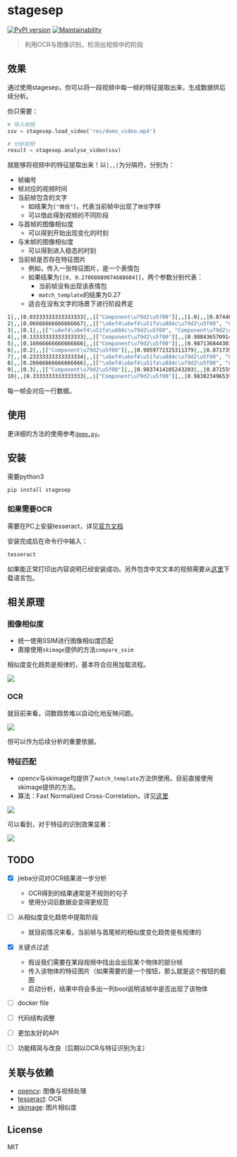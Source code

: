 # stagesep

[![PyPI version](https://badge.fury.io/py/stagesep.svg)](https://badge.fury.io/py/stagesep)
[![Maintainability](https://api.codeclimate.com/v1/badges/492f06dfdfc447e06470/maintainability)](https://codeclimate.com/github/williamfzc/stagesep/maintainability)

> 利用OCR与图像识别，检测出视频中的阶段

## 效果

通过使用stagesep，你可以将一段视频中每一帧的特征提取出来，生成数据供后续分析。

你只需要：

```python
# 导入视频
ssv = stagesep.load_video('res/demo_video.mp4')

# 分析视频
result = stagesep.analyse_video(ssv)
```

就能够将视频中的特征提取出来！以`|,,|`为分隔符，分别为：

- 帧编号
- 帧对应的视频时间
- 当前帧包含的文字
    - 如结果为`["微信"]`，代表当前帧中出现了`微信`字样
    - 可以借此得到视频的不同阶段
- 与首帧的图像相似度
    - 可以得到开始出现变化的时刻
- 与末帧的图像相似度
    - 可以得到进入稳态的时刻
- 当前帧是否存在特征图片
    - 例如，传入一张特征图片，是一个表情包
    - 如果结果为`[[0, 0.27060889074688604]]`，两个参数分别代表：
        - 当前帧没有出现该表情包
        - `match_template`的结果为0.27
    - 适合在没有文字的场景下进行阶段界定

```bash
1|,,|0.03333333333333333|,,|["Component\u79d2\u5f00"]|,,|1.0|,,|0.8744666747566574|,,|[[0, 0.27060889074688604]]
2|,,|0.06666666666666667|,,|["\u6ef4\u6ef4\u51fa\u884c\u79d2\u5f00", "Component\u79d2\u5f00"]|,,|0.9945336759012924|,,|0.8732500535811166|,,|[[0, 0.2702154980448374]]
3|,,|0.1|,,|["\u6ef4\u6ef4\u51fa\u884c\u79d2\u5f00", "Component\u79d2\u5f00"]|,,|0.9906519049687903|,,|0.8724468661392125|,,|[[0, 0.27054042596336]]
4|,,|0.13333333333333333|,,|["Component\u79d2\u5f00"]|,,|0.988436570914413|,,|0.8721808443349266|,,|[[0, 0.2707208582528737]]
5|,,|0.16666666666666666|,,|["Component\u79d2\u5f00"]|,,|0.9871368443037327|,,|0.8719868653399506|,,|[[0, 0.27088961169977555]]
6|,,|0.2|,,|["Component\u79d2\u5f00"]|,,|0.9859772325311379|,,|0.8717396593736755|,,|[[0, 0.271510313888945]]
7|,,|0.23333333333333334|,,|["\u6ef4\u6ef4\u51fa\u884c\u79d2\u5f00", "Component\u79d2\u5f00"]|,,|0.9853347906343617|,,|0.8714577411208654|,,|[[0, 0.272172863024542]]
8|,,|0.26666666666666666|,,|["\u6ef4\u6ef4\u51fa\u884c\u79d2\u5f00", "Component\u79d2\u5f00"]|,,|0.9851302157674813|,,|0.8715705722879807|,,|[[0, 0.27234378435162576]]
9|,,|0.3|,,|["Component\u79d2\u5f00"]|,,|0.9837414105243203|,,|0.8715590796786445|,,|[[0, 0.273214648246217]]
10|,,|0.3333333333333333|,,|["Component\u79d2\u5f00"]|,,|0.9838234965397075|,,|0.8716437205735402|,,|[[0, 0.27276039086080933]]
```

每一帧会对应一行数据。

## 使用

更详细的方法的使用参考[`demo.py`](https://github.com/williamfzc/stagesep/blob/master/demo.py)。

## 安装

需要python3

```bash
pip install stagesep 
```

### 如果需要OCR

需要在PC上安装tesseract，详见[官方文档](https://github.com/tesseract-ocr/tesseract/wiki)

安装完成后在命令行中输入：

```bash
tesseract
```

如果能正常打印出内容说明已经安装成功。另外包含中文文本的视频需要从[这里](https://github.com/tesseract-ocr/langdata)下载语言包。

## 相关原理

### 图像相似度

- 统一使用SSIM进行图像相似度匹配
- 直接使用`skimage`提供的方法`compare_ssim`

相似度变化趋势是规律的，基本符合应用加载流程。

![](pic/similarity.png)

### OCR

就目前来看，词数趋势难以自动化地反映问题。

![](pic/word_count.png)

但可以作为后续分析的重要依据。

### 特征匹配

- opencv与skimage均提供了`match_template`方法供使用。目前直接使用skimage提供的方法。
- 算法：Fast Normalized Cross-Correlation，详见[这里](http://scikit-image.org/docs/dev/auto_examples/features_detection/plot_template.html)

![](pic/match_template_effect.png)

可以看到，对于特征的识别效果显著：

![](pic/match_template_change.png)

## TODO

- [x] jieba分词对OCR结果进一步分析
    - OCR得到的结果通常是不规则的句子
    - 使用分词后数据会变得更规范

- [ ] 从相似度变化趋势中提取阶段
    - 就目前情况来看，当前帧与首尾帧的相似度变化趋势是有规律的

- [x] 关键点过滤
    - 假设我们需要在某段视频中找出会出现某个物体的部分帧
    - 传入该物体的特征图片（如果需要的是一个按钮，那么就是这个按钮的截图
    - 启动分析，结果中将会多出一列bool说明该帧中是否出现了该物体

- [ ] docker file
- [ ] 代码结构调整
- [ ] 更加友好的API
- [ ] 功能精简与改良（后期以OCR与特征识别为主）

## 关联与依赖

- [opencv](https://opencv-python-tutroals.readthedocs.io/en/latest/py_tutorials/py_tutorials.html): 图像与视频处理
- [tesseract](https://github.com/tesseract-ocr/tesseract/wiki/Downloads): OCR
- [skimage](https://github.com/scikit-image/scikit-image): 图片相似度

## License

MIT
